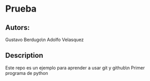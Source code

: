 # Prueba

## Autors:
Gustavo Berdugo\n
Adolfo Velasquez

## Description
Este repo es un ejemplo para aprender a usar git y github\n
Primer programa de python

